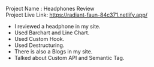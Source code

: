 Project Name : Headphones Review\
Project Live Link: https://radiant-faun-84c371.netlify.app/





* I reviewed a headphone in my site.
* Used Barchart and Line Chart.
* Used Custom Hook.
* Used Destructuring.
* There is also a Blogs in my site.
* Talked about Custom API and Semantic Tag. 
